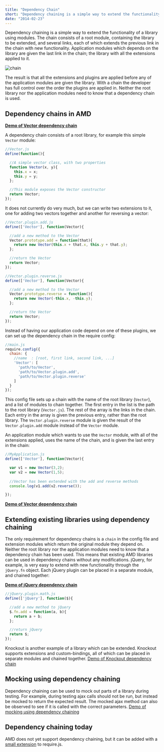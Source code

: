 ```yaml
---
title: "Dependency Chain"
short: "Dependency chaining is a simple way to extend the functionality of a library using modules"
date: "2014-02-23"
---
```


Dependency chaining is a simple way to extend the functionality of a library using modules. The chain consists of a root module, containing the library to be extended, and several links, each of which extends the previous link in the chain with new functionality. Application modules which depends on the library are given the last link in the chain; the library with all the extensions applied to it.

![chain](dependency_chain.png)

The result is that all the extensions and plugins are applied before any of the application modules are given the library. With a chain the developer has full control over the order the plugins are applied in. Neither the root library nor the application modules need to know that a dependency chain is used.

## Dependency chains in AMD
**[Demo of Vector dependency chain](http://lab.mariusgundersen.net/dependency-chain/Vector/)**

A dependency chain consists of a root library, for example this simple `Vector` module:


```JavaScript
//Vector.js
define(function(){

  //A simple vector class, with two properties
  function Vector(x, y){
    this.x = x;
    this.y = y;
  };

  //This module exposes the Vector constructor
  return Vector;
});
```

It does not currently do very much, but we can write two extensions to it, one for adding two vectors together and another for reversing a vector:

```JavaScript
//Vector.plugin.add.js
define(['Vector'], function(Vector){

  //add a new method to the Vector
  Vector.prototype.add = function(that){
    return new Vector(this.x + that.x, this.y + that.y);
  };

  //return the Vector
  return Vector;
});
```
```JavaScript
//Vector.plugin.reverse.js
define(['Vector'], function(Vector){

  //add a new method to the Vector
  Vector.prototype.reverse = function(){
    return new Vector(-this.x, -this.y);
  };

  //return the Vector
  return Vector;
});
```

Instead of having our application code depend on one of these plugins, we can set up the dependency chain in the require config:

```JavaScript
//main.js
require.config({
  chain: {
    //name  : [root, first link, second link, ...]
    'Vector': [
      'path/to/Vector',
      'path/to/Vector.plugin.add',
      'path/to/Vector.plugin.reverse'
    ]
  }
});
```

This config file sets up a chain with the name of the root library (`Vector`), and a list of modules to chain together. The first entry in the list is the path to the root library (`Vector.js`). The rest of the array is the links in the chain. Each entry in the array is given the previous entry, rather than the root library. The `Vector.plugin.reverse` module is given the result of the `Vector.plugin.add` module instead of the `Vector` module.

An application module which wants to use the `Vector` module, with all of the extensions applied, uses the name of the chain, and is given the last entry in the chain:

```JavaScript
//MyApplication.js
define(['Vector'], function(Vector){

  var v1 = new Vector(3,2);
  var v2 = new Vector(1,5);
 
  //Vector has been extended with the add and reverse methods
  console.log(v1.add(v2.reverse());

});
```

**[Demo of Vector dependency chain](http://lab.mariusgundersen.net/dependency-chain/Vector/)**

## Extending existing libraries using dependency chaining

The only requirement for dependency chains is a `chain` in the config file and extension modules which return the original module they depend on. Neither the root library nor the application modules need to know that a dependency chain has been used. This means that existing AMD libraries can be used in dependency chains without any modifications. jQuery, for example, is very easy to extend with new functionality through the `jQuery.fn` object. Each jQuery plugin can be placed in a separate module, and chained together:

**[Demo of jQuery dependency chain](http://lab.mariusgundersen.net/dependency-chain/jQuery/)**

```JavaScript
//jQuery.plugin.math.js
define(['jQuery'], function($){

  //add a new method to jQuery
  $.fn.add = function(a, b){
    return a + b;
  };

  //return jQuery
  return $;
});
```

Knockout is another example of a library which can be extended. Knockout supports extensions and custom-bindings, all of which can be placed in separate modules and chained together.
[Demo of Knockout dependency chain](http://lab.mariusgundersen.net/dependency-chain/knockout/)

## Mocking using dependency chaining
Dependency chaining can be used to mock out parts of a library during testing. For example, during testing ajax calls should not be run, but instead be mocked to return the expected result. The mocked ajax method can also be observed to see if it is called with the correct parameters. [Demo of mocking using dependency chaining](http://lab.mariusgundersen.net/dependency-chain/mocking/)

## Dependency chaining today
AMD does not yet support dependency chaining, but it can be added with a [small extension](https://github.com/mariusGundersen/dependency-chain/blob/master/require.plugin.chain.js) to require.js. 

